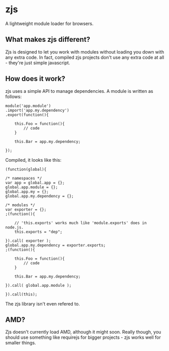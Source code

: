 zjs
===
A lightweight module loader for browsers.

What makes zjs different?
-------------------------
Zjs is designed to let you work with modules without loading you down
with any extra code. In fact, compiled zjs projects don't use any extra code
at all - they're just simple javascript.

How does it work?
-----------------
zjs uses a simple API to manage dependencies. A module is written as follows:

    
    module('app.module')
    .import('app.my.dependency')
    .export(function(){
        
        this.Foo = function(){
            // code
        }

        this.Bar = app.my.dependency;

    });


Compiled, it looks like this:


    (function(global){

    /* namespaces */
    var app = global.app = {};
    global.app.module = {};
    global.app.my = {};
    global.app.my.dependency = {};
    
    /* modules */
    var exporter = {};
    ;(function(){
        
        // 'this.exports' works much like 'module.exports' does in node.js.
        this.exports = "dep";

    }).call( exporter );
    global.app.my.dependency = exporter.exports;
    ;(function(){
        
        this.Foo = function(){
            // code
        }

        this.Bar = app.my.dependency;

    }).call( global.app.module );

    }).call(this);


The zjs library isn't even refered to.

AMD?
----
Zjs doesn't currently load AMD, although it might soon. Really though, you
should use something like requirejs for bigger projects - zjs works well
for smaller things.
